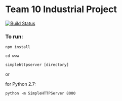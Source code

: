 # Team 10 Industrial Project 
[![Build Status](https://travis-ci.com/gavinroderick/Team10IndustrialTeamProject.svg?branch=master)](https://travis-ci.com/gavinroderick/Team10IndustrialTeamProject)

### To run: 
`npm install`

`cd www`

`simplehttpserver [directory]` 

or

for Python 2.7:

`python -m SimpleHTTPServer 8000`

